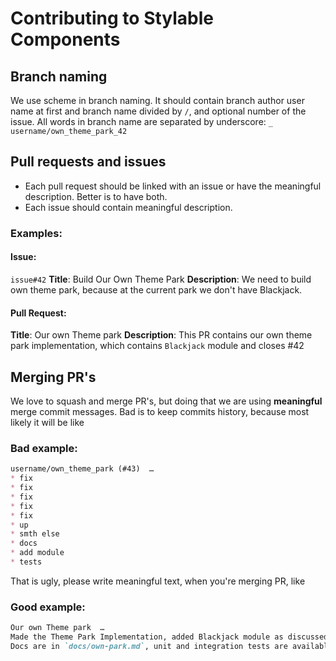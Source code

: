 # Contributing to Stylable Components

## Branch naming
We use scheme in branch naming.
It should contain branch author user name at first and branch name divided by `/`, and optional number of the issue. All words in branch name are separated by underscore: `_`
`username/own_theme_park_42`

## Pull requests and issues
 * Each pull request should be linked with an issue or have the meaningful description. Better is to have both.
 * Each issue should contain meaningful description.

### Examples:

#### Issue:
`issue#42`
**Title**: Build Our Own Theme Park
**Description**: We need to build own theme park, because at the current park we don't have Blackjack.

#### Pull Request:
**Title**: Our own Theme park
**Description**: This PR contains our own theme park implementation, which contains `Blackjack` module and closes #42

## Merging PR's
We love to squash and merge PR's, but doing that we are using **meaningful** merge commit messages.
Bad is to keep commits history, because most likely it will be like

### Bad example:
```md
username/own_theme_park (#43)  …
* fix
* fix
* fix
* fix
* fix
* up
* smth else
* docs
* add module
* tests
```

That is ugly, please write meaningful text, when you're merging PR, like

### Good example:
```md
Our own Theme park  …
Made the Theme Park Implementation, added Blackjack module as discussed in issues/42.
Docs are in `docs/own-park.md`, unit and integration tests are available.
```


